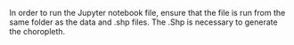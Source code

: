 In order to run the Jupyter notebook file, ensure that the file is run from the same folder as the data and .shp files.
The .Shp is necessary to generate the choropleth.
